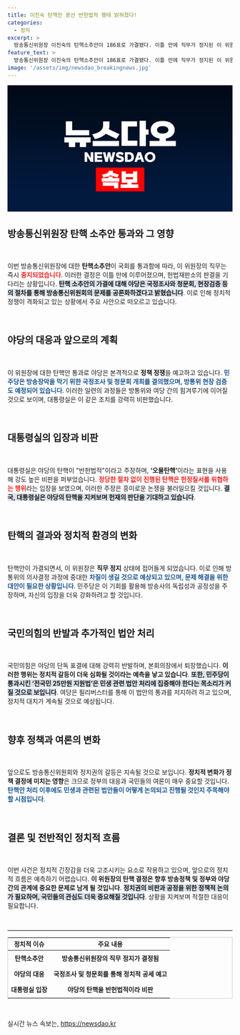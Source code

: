 ```yaml
---
title: 이진숙 탄핵안 용산 반헌법적 행태 밝혀졌다!
categories:
  - 정치
excerpt: >
  방송통신위원장 이진숙의 탄핵소추안이 186표로 가결됐다. 이틀 만에 직무가 정지된 이 위원장은 헌재 판단을 기다리며 정쟁의 중심에 서게 되었다. 민주당은 방송장악 청문회와 국정조사를 예고하며 전면전을 선언했다.
feature_text: >
  방송통신위원장 이진숙의 탄핵소추안이 186표로 가결됐다. 이틀 만에 직무가 정지된 이 위원장은 헌재 판단을 기다리며 정쟁의 중심에 서게 되었다. 민주당은 방송장악 청문회와 국정조사를 예고하며 전면전을 선언했다.
image: '/assets/img/newsdao_breakingnews.jpg'
---
```


<p><img src="/assets/img/newsdao_breakingnews.jpg" alt="ranknews 속보" /></p>

<h2 data-ke-size="size26">방송통신위원장 탄핵 소추안 통과와 그 영향</h2>

<p data-ke-size="size16">&nbsp;</p>

<p>이번 방송통신위원장에 대한 <b>탄핵소추안</b>이 국회를 통과함에 따라, 이 위원장의 직무는 즉시 <b><span style="color: #ee2323;">중지되었습니다</span></b>. 이러한 결정은 이틀 만에 이루어졌으며, 헌법재판소의 판결을 기다리는 상황입니다. <b><span style="background-color: #21538527;">탄핵 소추안의 가결에 대해 야당은 국정조사와 청문회, 현장검증 등의 절차를 통해 방송통신위원회의 문제를 공론화하겠다고 밝혔습니다</span></b>. 이로 인해 정치적 정쟁이 격화되고 있는 상황에서 주요 사안으로 떠오르고 있습니다. </p>

<p data-ke-size="size16">&nbsp;</p>

<h2 data-ke-size="size26">야당의 대응과 앞으로의 계획</h2>

<p data-ke-size="size16">&nbsp;</p>

<p>이 위원장에 대한 탄핵안 통과로 야당은 본격적으로 <b>정책 정쟁</b>을 예고하고 있습니다. <b><span style="color: #1a5490;">민주당은 방송장악을 막기 위한 국정조사 및 청문회 개최를 결의했으며, 방통위 현장 검증도 예정되어 있습니다</span></b>. 이러한 일련의 과정들은 방통위와 여당 간의 힘겨루기에 이어질 것으로 보이며, 대통령실은 이 같은 조치를 강력히 비판했습니다.</p>

<p data-ke-size="size16">&nbsp;</p>

<h2 data-ke-size="size26">대통령실의 입장과 비판</h2>

<p data-ke-size="size16">&nbsp;</p>

<p>대통령실은 야당의 탄핵이 "반헌법적"이라고 주장하며, <b>‘오물탄핵’</b>이라는 표현을 사용해 강도 높은 비판을 퍼부었습니다. <b><span style="color: #ee2323;">정당한 절차 없이 진행된 탄핵은 헌정질서를 위협하는 행위</span></b>라는 입장을 보였으며, 이러한 주장은 흥미로운 논쟁을 불러일으킬 것입니다. <b><span style="background-color: #21538527;">결국, 대통령실은 야당의 탄핵을 지켜보며 헌재의 판단을 기대하고 있습니다</span></b>.</p>

<p data-ke-size="size16">&nbsp;</p>

<h2 data-ke-size="size26">탄핵의 결과와 정치적 환경의 변화</h2>

<p data-ke-size="size16">&nbsp;</p>

<p>탄핵안이 가결되면서, 이 위원장은 <b>직무 정지</b> 상태에 접어들게 되었습니다. 이로 인해 방통위의 의사결정 과정에 중대한 <b><span style="color: #1a5490;">차질이 생길 것으로 예상되고 있으며, 문제 해결을 위한 대안이 필요한 상황입니다</span></b>. 민주당은 이 기회를 활용해 방송사의 독립성과 공정성을 주장하며, 자신의 입장을 더욱 강화하려고 할 것입니다.</p>

<p data-ke-size="size16">&nbsp;</p>

<h2 data-ke-size="size26">국민의힘의 반발과 추가적인 법안 처리</h2>

<p data-ke-size="size16">&nbsp;</p>

<p>국민의힘은 야당의 단독 표결에 대해 강력히 반발하며, 본회의장에서 퇴장했습니다. <b>이러한 행위는 정치적 갈등이 더욱 심화될 것이라는 예측을 낳고 있습니다</b>. <b><span style="background-color: #21538527;">또한, 민주당이 통과시킨 ‘전국민 25만원 지원법’은 민생 관련 <b>법안 처리</b>에 집중해야 한다는 목소리가 커질 것으로 보입니다</span></b>. 여당은 필리버스터를 통해 이 법안의 통과를 저지하려 하고 있으며, 정치적 대치가 계속될 것으로 예상됩니다.</p>

<p data-ke-size="size16">&nbsp;</p>

<h2 data-ke-size="size26">향후 정책과 여론의 변화</h2>

<p data-ke-size="size16">&nbsp;</p>

<p>앞으로도 방송통신위원회와 정치권의 갈등은 지속될 것으로 보입니다. <b>정치적 변화가 정책 결정에 미치는 영향</b>은 크므로 정부의 대응과 국민들의 여론이 매우 중요할 것입니다. <b><span style="color: #1a5490;">탄핵안 처리 이후에도 민생과 관련된 법안들이 어떻게 논의되고 진행될 것인지 주목해야 할 시점입니다</span></b>.</p>

<p data-ke-size="size16">&nbsp;</p>

<h2 data-ke-size="size26">결론 및 전반적인 정치적 흐름</h2>

<p data-ke-size="size16">&nbsp;</p>

<p>이번 사건은 정치적 긴장감을 더욱 고조시키는 요소로 작용하고 있으며, 앞으로의 정치적 흐름은 예측하기 어렵습니다. <b>이 위원장의 탄핵 결정은 향후 방송정책 및 정부와 야당 간의 관계에 중요한 문제로 남게 될 것입니다</b>. <b><span style="background-color: #21538527;">정치권의 비판과 공정을 위한 정책적 논의가 필요하며, 국민들의 관심도 더욱 중요해질 것입니다</span></b>. 상황을 지켜보며 적절한 대응이 필요합니다. </p>

<p data-ke-size="size16">&nbsp;</p>

<hr style="height:1px; border:none; border-top:1px solid #ccc;" />

<table style="border-collapse: collapse; width: 100%; border: 1px solid #ccc;">
<thead>
<tr>
<th style="text-align: center;">정치적 이슈</th>
<th style="text-align: center;">주요 내용</th>
</tr>
</thead>
<tbody>
<tr>
<td style="text-align: center; height: 30px;"><b>탄핵소추안</b></td>
<td style="text-align: center; height: 30px;"><b>방송통신위원장의 직무 정지가 결정됨</b></td>
</tr>
<tr>
<td style="text-align: center; height: 30px;"><b>야당의 대응</b></td>
<td style="text-align: center; height: 30px;"><b>국정조사 및 청문회를 통해 정치적 공세 예고</b></td>
</tr>
<tr>
<td style="text-align: center; height: 30px;"><b>대통령실 입장</b></td>
<td style="text-align: center; height: 30px;"><b>야당의 탄핵을 반헌법적이라 비판</b></td>
</tr>
</tbody>
</table>

<p data-ke-size="size16">&nbsp;</p>
실시간 뉴스 속보는, <a href="https://newsdao.kr" rel="dofollow">https://newsdao.kr</a>


